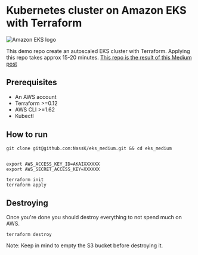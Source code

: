 # Kubernetes cluster on Amazon EKS with Terraform

![Amazon EKS logo](https://cdn-images-1.medium.com/max/1600/1*p-xHUUw1S37uLLpF8gUfmA.png)


This demo repo create an autoscaled EKS cluster with Terraform. Applying this repo takes approx 15-20 minutes.
[This repo is the result of this Medium post](https://medium.com/@nassim.kebbani/kickstart-your-kubernetes-cluster-on-amazon-eks-with-terraform-like-a-boss-in-7-steps-b7173c6a7526)

## Prerequisites

- An AWS account
- Terraform >=0.12
- AWS CLI >=1.62
- Kubectl

## How to run
```
git clone git@github.com:NassK/eks_medium.git && cd eks_medium


export AWS_ACCESS_KEY_ID=AKAIXXXXXX
export AWS_SECRET_ACCESS_KEY=XXXXXX

terraform init
terraform apply

```

## Destroying

Once you're done you should destroy everything to not spend much on AWS.

```
terraform destroy
```

Note: Keep in mind to empty the S3 bucket before destroying it.
